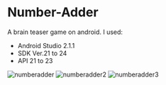# Number-Adder
A brain teaser game on android.
I used:

<ul>
  <li>Android Studio 2.1.1</li>
  <li>SDK Ver.21 to 24</li>
  <li>API 21 to 23</li>
</ul>


![numberadder](https://cloud.githubusercontent.com/assets/19563826/17463344/ae7b6ea0-5c91-11e6-8fc3-138178d112e7.PNG)
![numberadder2](https://cloud.githubusercontent.com/assets/19563826/17463346/ae7c465e-5c91-11e6-836e-ea506fcb212a.PNG)
![numberadder3](https://cloud.githubusercontent.com/assets/19563826/17463345/ae7c3f9c-5c91-11e6-8a56-373f28fb32fa.PNG)
